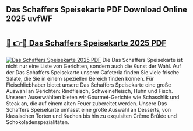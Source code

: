 ## Das Schaffers Speisekarte PDF Download Online 2025 uvfWF

# <h2><a href="http://gc63k8a.nevu.top/?p=Das+Schaffers+Speisekarte">🔗 👉🔴 Das Schaffers Speisekarte 2025 PDF</a></h2>

[![Das Schaffers Speisekarte 2025 PDF](https://i.imgur.com/dBaPXMq.png)](http://gc63k8a.nevu.top/?p=Das+Schaffers+Speisekarte)
Die Das Schaffers Speisekarte ist nicht nur eine Liste von Gerichten, sondern auch die Kunst der Wahl. Auf der Das Schaffers Speisekarte unserer Cafeteria finden Sie viele frische Salate, die Sie in einem speziellen Bereich finden können. Für Fleischliebhaber bietet unsere Das Schaffers Speisekarte eine große Auswahl an Gerichten: Rindfleisch, Schweinefleisch, Huhn und Fisch. Unseren Auserwählten bieten wir Gourmet-Gerichte wie Schaschlik und Steak an, die auf einem alten Feuer zubereitet werden. Unsere Das Schaffers Speisekarte umfasst eine große Auswahl an Desserts, von klassischen Torten und Kuchen bis hin zu exquisiten Crème Brûlée und Schokoladenspezialitäten.
